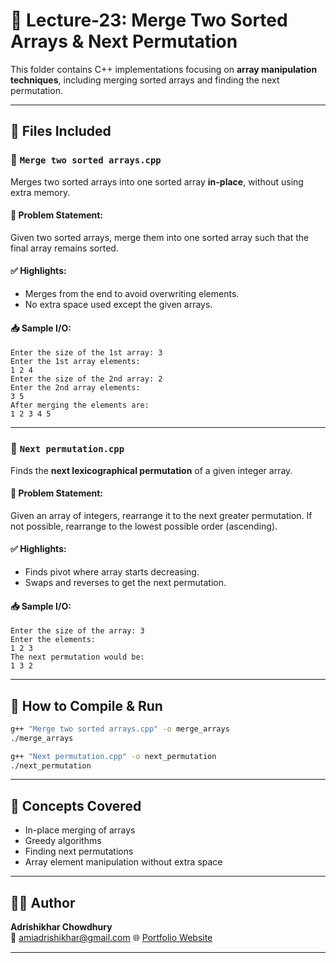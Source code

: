 
# 🧩 Lecture-23: Merge Two Sorted Arrays & Next Permutation

This folder contains C++ implementations focusing on **array manipulation techniques**, including merging sorted arrays and finding the next permutation.

---

## 📂 Files Included

### 🧾 `Merge two sorted arrays.cpp`
Merges two sorted arrays into one sorted array **in-place**, without using extra memory.

#### 🔹 Problem Statement:
Given two sorted arrays, merge them into one sorted array such that the final array remains sorted.

#### ✅ Highlights:
- Merges from the end to avoid overwriting elements.
- No extra space used except the given arrays.

#### 📥 Sample I/O:
```
Enter the size of the 1st array: 3
Enter the 1st array elements:
1 2 4
Enter the size of the 2nd array: 2
Enter the 2nd array elements:
3 5
After merging the elements are:
1 2 3 4 5
```

---

### 🧾 `Next permutation.cpp`
Finds the **next lexicographical permutation** of a given integer array.

#### 🔹 Problem Statement:
Given an array of integers, rearrange it to the next greater permutation. If not possible, rearrange to the lowest possible order (ascending).

#### ✅ Highlights:
- Finds pivot where array starts decreasing.
- Swaps and reverses to get the next permutation.

#### 📥 Sample I/O:
```
Enter the size of the array: 3
Enter the elements:
1 2 3
The next permutation would be:
1 3 2
```

---

## 🚀 How to Compile & Run

```bash
g++ "Merge two sorted arrays.cpp" -o merge_arrays
./merge_arrays

g++ "Next permutation.cpp" -o next_permutation
./next_permutation
```

---

## 🧠 Concepts Covered

- In-place merging of arrays
- Greedy algorithms
- Finding next permutations
- Array element manipulation without extra space

---

## 👨‍💻 Author

**Adrishikhar Chowdhury**  
📧 amiadrishikhar@gmail.com
🌐 [Portfolio Website](https://adrishikharchowdhury.glitch.me)

---
